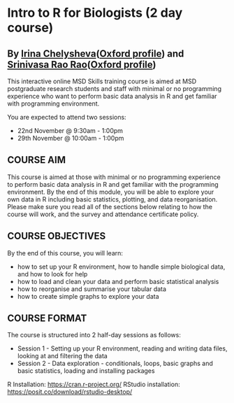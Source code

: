 # Intro to R for Biologists (2 day course)

## By [Irina Chelysheva](https://github.com/Chelysheva)([Oxford profile](https://www.ovg.ox.ac.uk/team/irina-chelysheva)) and [Srinivasa Rao Rao](https://github.com/sraorao)([Oxford profile](https://www.nds.ox.ac.uk/team/srinivasa-rao))

This interactive online MSD Skills training course is aimed at MSD postgraduate research students and staff with minimal or no programming experience who want to perform basic data analysis in R and get familiar with programming environment.

You are expected to attend two sessions:
* 22nd November @ 9:30am - 1:00pm
* 29th November @ 10:00am - 1:00pm

## COURSE AIM
This course is aimed at those with minimal or no programming experience to perform basic data analysis in R and get familiar with the programming environment. By the end of this module, you will be able to explore your own data in R including basic statistics, plotting, and data reorganisation.
Please make sure you read all of the sections below relating to how the course will work, and the survey and attendance certificate policy.

## COURSE OBJECTIVES
By the end of this course, you will learn:
* how to set up your R environment, how to handle simple biological data, and how to look for help
* how to load and clean your data and perform basic statistical analysis
* how to reorganise and summarise your tabular data
* how to create simple graphs to explore your data

## COURSE FORMAT
The course is structured into 2 half-day sessions as follows:
* Session 1 - Setting up your R environment, reading and writing data files, looking at and filtering the data
* Session 2 - Data exploration - conditionals, loops, basic graphs and basic statistics, loading and installing packages

R Installation: https://cran.r-project.org/
RStudio installation: https://posit.co/download/rstudio-desktop/
